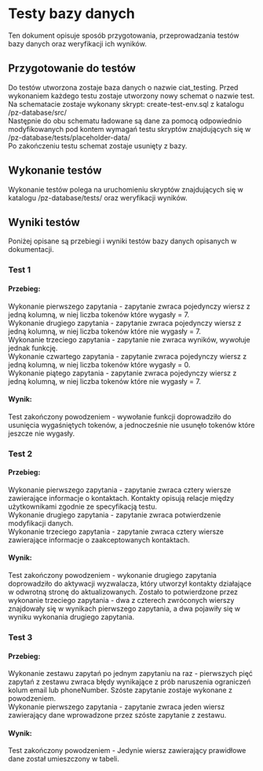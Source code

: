 # Testy bazy danych
Ten dokument opisuje sposób przygotowania, przeprowadzania testów bazy danych oraz weryfikacji ich wyników.

## Przygotowanie do testów
Do testów utworzona zostaje baza danych o nazwie ciat_testing. Przed wykonaniem każdego testu zostaje utworzony nowy schemat o nazwie test.  
Na schematacie zostaje wykonany skrypt: create-test-env.sql z katalogu /pz-database/src/  
Następnie do obu schematu ładowane są dane za pomocą odpowiednio modyfikowanych pod kontem wymagań testu skryptów znajdujących się w /pz-database/tests/placeholder-data/  
Po zakończeniu testu schemat zostaje usunięty z bazy.  

## Wykonanie testów
Wykonanie testów polega na uruchomieniu skryptów znajdujących się w katalogu /pz-database/tests/ oraz weryfikacji wyników.

## Wyniki testów
Poniżej opisane są przebiegi i wyniki testów bazy danych opisanych w dokumentacji. 

### Test 1
#### Przebieg:
Wykonanie pierwszego zapytania - zapytanie zwraca pojedynczy wiersz z jedną kolumną, w niej liczba tokenów które wygasły = 7.  
Wykonanie drugiego zapytania - zapytanie zwraca pojedynczy wiersz z jedną kolumną, w niej liczba tokenów które nie wygasły = 7.  
Wykonanie trzeciego zapytania - zapytanie nie zwraca wyników, wywołuje jednak funkcję.  
Wykonanie czwartego zapytania - zapytanie zwraca pojedynczy wiersz z jedną kolumną, w niej liczba tokenów które wygasły = 0.  
Wykonanie piątego zapytania - zapytanie zwraca pojedynczy wiersz z jedną kolumną, w niej liczba tokenów które nie wygasły = 7.  

#### Wynik:
Test zakończony powodzeniem - wywołanie funkcji doprowadziło do usunięcia wygaśniętych tokenów, a jednocześnie nie usunęło tokenów które jeszcze nie wygasły.

### Test 2
#### Przebieg:
Wykonanie pierwszego zapytania - zapytanie zwraca cztery wiersze zawierające informacje o kontaktach. Kontakty opisują relacje między użytkownikami zgodnie ze specyfikacją testu.  
Wykonanie drugiego zapytania - zapytanie zwraca potwierdzenie modyfikacji danych.  
Wykonanie trzeciego zapytania - zapytanie zwraca cztery wiersze zawierające informacje o zaakceptowanych kontaktach.  
 
#### Wynik:
Test zakończony powodzeniem - wykonanie drugiego zapytania doprowadziło do aktywacji wyzwalacza, który utworzył kontakty działające w odwrotną stronę do aktualizowanych. Zostało to potwierdzone przez wykonanie trzeciego zapytania - dwa z czterech zwróconych wierszy znajdowały się w wynikach pierwszego zapytania, a dwa pojawiły się w wyniku wykonania drugiego zapytania.

### Test 3
#### Przebieg:
Wykonanie zestawu zapytań po jednym zapytaniu na raz - pierwszych pięć zapytań z zestawu zwraca błędy wynikające z prób naruszenia ograniczeń kolum email lub phoneNumber. Szóste zapytanie zostaje wykonane z powodzeniem.  
Wykonanie pierwszego zapytania - zapytanie zwraca jeden wiersz zawierający dane wprowadzone przez szóste zapytanie z zestawu.  

#### Wynik:
Test zakończony powodzeniem - Jedynie wiersz zawierający prawidłowe dane został umieszczony w tabeli.
